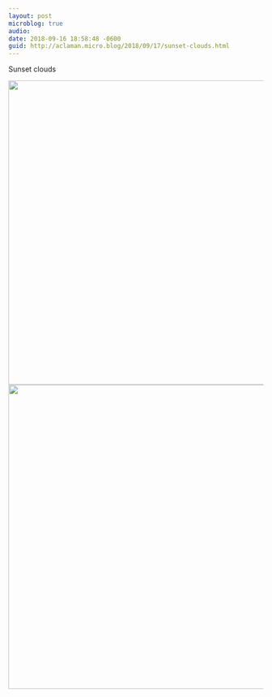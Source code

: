 ```yaml
---
layout: post
microblog: true
audio: 
date: 2018-09-16 18:58:48 -0600
guid: http://aclaman.micro.blog/2018/09/17/sunset-clouds.html
---
```

Sunset clouds

<img src="http://micro.alexclaman.com/uploads/2018/4e6777f2f1.jpg" width="600" height="600" /><img src="http://micro.alexclaman.com/uploads/2018/c786d08f04.jpg" width="600" height="600" />
